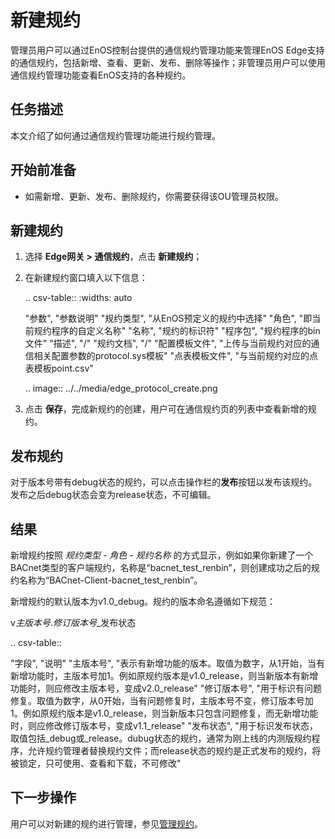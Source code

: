 # 新建规约

管理员用户可以通过EnOS控制台提供的通信规约管理功能来管理EnOS Edge支持的通信规约，包括新增、查看、更新、发布、删除等操作；非管理员用户可以使用通信规约管理功能查看EnOS支持的各种规约。

## 任务描述

本文介绍了如何通过通信规约管理功能进行规约管理。

## 开始前准备

- 如需新增、更新、发布、删除规约，你需要获得该OU管理员权限。

## 新建规约

1. 选择 **Edge网关 > 通信规约**，点击 **新建规约**；

2. 在新建规约窗口填入以下信息：

   .. csv-table::
      :widths: auto

      "参数", "参数说明"
      "规约类型", "从EnOS预定义的规约中选择"
      "角色", "即当前规约程序的自定义名称"
      "名称", "规约的标识符"
      "程序包", "规约程序的bin文件"
      "描述", "/"
      "规约文档", "/"
      "配置模板文件", "上传与当前规约对应的通信相关配置参数的protocol.sys模板"
      "点表模板文件", "与当前规约对应的点表模板point.csv"

   .. image:: ../../media/edge_protocol_create.png

3. 点击 **保存**，完成新规约的创建，用户可在通信规约页的列表中查看新增的规约。

## 发布规约

对于版本号带有debug状态的规约，可以点击操作栏的**发布**按钮以发布该规约。发布之后debug状态会变为release状态，不可编辑。

## 结果

新增规约按照 *规约类型* - *角色* - *规约名称* 的方式显示，例如如果你新建了一个BACnet类型的客户端规约，名称是“bacnet_test_renbin”，则创建成功之后的规约名称为“BACnet-Client-bacnet_test_renbin”。

新增规约的默认版本为v1.0_debug。规约的版本命名遵循如下规范：

v*主版本号*.*修订版本号*_发布状态

.. csv-table::
       
   "字段", "说明"
   "主版本号", "表示有新增功能的版本。取值为数字，从1开始，当有新增功能时，主版本号加1。例如原规约版本是v1.0_release，则当新版本有新增功能时，则应修改主版本号，变成v2.0_release"
   "修订版本号", "用于标识有问题修复。取值为数字，从0开始，当有问题修复时，主版本号不变，修订版本号加1。例如原规约版本是v1.0_release，则当新版本只包含问题修复，而无新增功能时，则应修改修订版本号，变成v1.1_release"
   "发布状态", "用于标识发布状态，取值包括_debug或_release。dubug状态的规约，通常为刚上线的内测版规约程序，允许规约管理者替换规约文件；而release状态的规约是正式发布的规约，将被锁定，只可使用、查看和下载，不可修改"

<!--End-->

## 下一步操作

用户可以对新建的规约进行管理，参见[管理规约](managing_protocol)。








